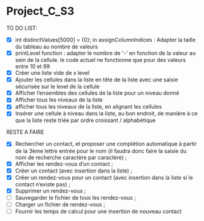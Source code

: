 # Project_C_S3

TO DO LIST:

- [x] int distinctValues[5000] = {0}; in assignColumnIndices : Adapter la taille du tableau au nombre de valeurs
- [x] printLevel function : adapter le nombre de '-' en fonction de la valeur au sein de la cellule. le code actuel ne fonctionne que pour des valeurs entre 10 et 99
- [x] Créer une liste vide de x level
- [x] Ajouter les cellules dans la liste en tête de la liste avec une saisie sécurisée sur le level de la cellule
- [x] Afficher l’ensembles des cellules de la liste pour un niveau donné
- [x] Afficher tous les niveaux de la liste
- [x] afficher tous les niveaux de la liste, en alignant les cellules
- [x] Insérer une cellule à niveau dans la liste, au bon endroit, de manière à ce que la liste reste triée par ordre croissant / alphabétique

RESTE A FAIRE

- [x] Rechercher un contact, et proposer une complétion automatique à partir de la 3ème lettre entrée pour le nom (il faudra donc faire la saisie du nom de recherche caractère par caractère) ;
- [x] Afficher les rendez-vous d’un contact ;
- [x] Créer un contact (avec insertion dans la liste) ;
- [x] Créer un rendez-vous pour un contact (avec insertion dans la liste si le contact n’existe pas) ;
- [x] Supprimer un rendez-vous ;
- [ ] Sauvegarder le fichier de tous les rendez-vous ;
- [ ] Charger un fichier de rendez-vous ;
- [ ] Fournir les temps de calcul pour une insertion de nouveau contact
